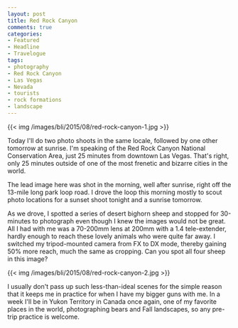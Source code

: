 ```yaml
---
layout: post
title: Red Rock Canyon 
comments: true
categories:
- Featured
- Headline
- Travelogue
tags:
- photography
- Red Rock Canyon
- Las Vegas
- Nevada
- tourists
- rock formations
- landscape
---
```


{{<  img /images/bli/2015/08/red-rock-canyon-1.jpg  >}}

Today I'll do two photo shoots in the same locale, followed by one other tomorrow at sunrise. I'm speaking of the Red Rock Canyon National Conservation Area, just 25 minutes from downtown Las Vegas. That's right, only 25 minutes outside of one of the most frenetic and bizarre cities in the world. 

<!--more-->

The lead image here was shot in the morning, well after sunrise, right off the 13-mile long park loop road. I drove the loop this morning mostly to scout photo locations for a sunset shoot tonight and a sunrise tomorrow. 

As we drove, I spotted a series of desert bighorn sheep and stopped for 30-minutes to photograph even though I knew the images would not be great. All I had with me was a 70-200mm lens at 200mm with a 1.4 tele-extender, hardly enough to reach these lovely animals who were quite far away. I switched my tripod-mounted camera from FX to DX mode, thereby gaining 50% more reach, much the same as cropping. Can you spot all four sheep in this image? 

{{<  img /images/bli/2015/08/red-rock-canyon-2.jpg  >}}

I usually don't pass up such less-than-ideal scenes for the simple reason that it keeps me in practice for when I have my bigger guns with me. In a week I'll be in Yukon Territory in Canada once again, one of my favorite places in the world, photographing bears and Fall landscapes, so any pre-trip practice is welcome. 

